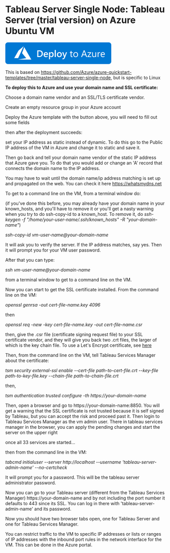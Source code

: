 # Tableau Server Single Node: Tableau Server (trial version) on Azure Ubuntu VM

[![Deploy To Azure](https://raw.githubusercontent.com/Azure/azure-quickstart-templates/master/1-CONTRIBUTION-GUIDE/images/deploytoazure.svg?sanitize=true)](https://portal.azure.com/#create/Microsoft.Template/uri/https%3A%2F%2Fraw.githubusercontent.com%2Fsideshowtom%2Fks_visualization%2Fmain%2Fazuredeploy.json)

This is based on https://github.com/Azure/azure-quickstart-templates/tree/master/tableau-server-single-node, but is specific to Linux

**To deploy this to Azure and use your domain name and SSL certificate:**

Choose a domain name vendor and an SSL/TLS certificate vendor.

Create an empty resource group in your Azure account

Deploy the Azure template with the button above, you will need to fill out some fields

then after the deployment succeeds:

set your IP address as static instead of dynamic.  To do this go to the Public IP address of the VM in Azure and change it to static and save it. 

Then go back and tell your domain name vendor of the static IP address that Azure gave you.  To do that you would add or change an 'A' record that connects the domain name to the IP address.

You may have to wait until the domain name/ip address matching is set up and propagated on the web.  You can check it here https://whatsmydns.net

To get to a command line on the VM, from a terminal window do:

(if you've done this before, you may already have your domain name in your known_hosts, and you'll have to remove it or you'll get a nasty warning when you try to do ssh-copy-id to a known_host.  To remove it, do
*ssh-keygen -f "/home/your-user-name/.ssh/known_hosts" -R "your-domain-name"*)

*ssh-copy-id vm-user-name\@your-domain-name*

It will ask you to verify the server.  If the IP address matches, say yes. Then it will prompt you for your VM user password.

After that you can type:

*ssh vm-user-name\@your-domain-name*

from a terminal window to get to a command line on the VM.

Now you can start to get the SSL certificate installed.  From the command line on the VM:

*openssl genrsa -out cert-file-name.key 4096*

then

*openssl req -new -key cert-file-name.key -out cert-file-name.csr*

then, give the .csr file (certificate signing request file) to your SSL certificate vendor, and they will give you back two .crt files, the larger of which is the key chain file.  To use a Let's Encrypt certificate, see [here](adding-letsencrypt-cert-and-certbot.md)

Then, from the command line on the VM, tell Tableau Services Manager about the certificate:

*tsm security external-ssl enable --cert-file path-to-cert-file.crt --key-file path-to-key-file.key --chain-file path-to-chain-file.crt*

then,

*tsm authentication trusted configure -th https://your-domain-name*

Then, open a browser and go to https://your-domain-name:8850.  You will get a warning that the SSL certificate is not trusted because it is self signed by Tableau, but you can accept the risk and proceed past it.  Then login to Tableau Services Manager as the vm admin user.  There in tableau services manager in the browser, you can apply the pending changes and start the server on the upper right

once all 33 services are started...

then from the command line in the VM:

*tabcmd initialuser --server http://localhost --username 'tableau-server-admin-name' --no-certcheck*

It will prompt you for a password.  This will be the tableau server administrator password.

Now you can go to your Tableau server (different from the Tableau Services Manager)
https://your-domain-name
and by not including the port number it defaults to 443 since its SSL.
You can log in there with 'tableau-server-admin-name' and its password.

Now you should have two browser tabs open, one for Tableau Server and one for Tableau Services Manager.

You can restrict traffic to the VM to specific IP addresses or lists or ranges of IP addresses with the inbound port rules in the network interface for the VM.  This can be done in the Azure portal.

